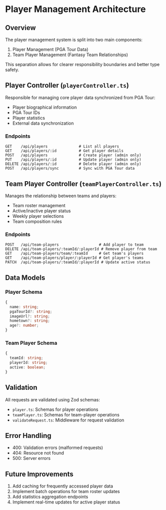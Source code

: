 # Player Management Architecture

## Overview

The player management system is split into two main components:

1. Player Management (PGA Tour Data)
2. Team Player Management (Fantasy Team Relationships)

This separation allows for clearer responsibility boundaries and better type safety.

## Player Controller (`playerController.ts`)

Responsible for managing core player data synchronized from PGA Tour:

- Player biographical information
- PGA Tour IDs
- Player statistics
- External data synchronization

### Endpoints

```
GET    /api/players              # List all players
GET    /api/players/:id          # Get player details
POST   /api/players              # Create player (admin only)
PUT    /api/players/:id          # Update player (admin only)
DELETE /api/players/:id          # Delete player (admin only)
POST   /api/players/sync         # Sync with PGA Tour data
```

## Team Player Controller (`teamPlayerController.ts`)

Manages the relationship between teams and players:

- Team roster management
- Active/inactive player status
- Weekly player selections
- Team composition rules

### Endpoints

```
POST   /api/team-players                  # Add player to team
DELETE /api/team-players/:teamId/:playerId # Remove player from team
GET    /api/team-players/team/:teamId     # Get team's players
GET    /api/team-players/player/:playerId # Get player's teams
PATCH  /api/team-players/:teamId/:playerId # Update active status
```

## Data Models

### Player Schema

```typescript
{
  name: string;
  pgaTourId?: string;
  imageUrl?: string;
  hometown?: string;
  age?: number;
}
```

### Team Player Schema

```typescript
{
  teamId: string;
  playerId: string;
  active: boolean;
}
```

## Validation

All requests are validated using Zod schemas:

- `player.ts`: Schemas for player operations
- `teamPlayer.ts`: Schemas for team-player operations
- `validateRequest.ts`: Middleware for request validation

## Error Handling

- 400: Validation errors (malformed requests)
- 404: Resource not found
- 500: Server errors

## Future Improvements

1. Add caching for frequently accessed player data
2. Implement batch operations for team roster updates
3. Add statistics aggregation endpoints
4. Implement real-time updates for active player status
